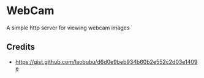 # WebCam
A simple http server for viewing webcam images

## Credits
* https://gist.github.com/laobubu/d6d0e9beb934b60b2e552c2d03e1409e

